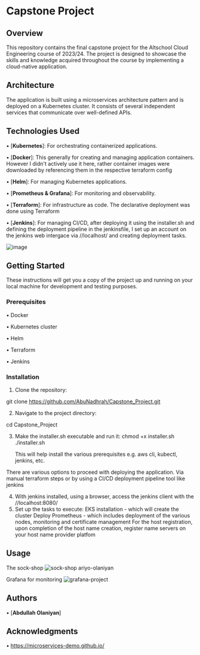 # Capstone Project

## Overview
This repository contains the final capstone project for the Altschool Cloud Engineering course of 2023/24. The project is designed to showcase the skills and knowledge acquired throughout the course by implementing a cloud-native application.

## Architecture
The application is built using a microservices architecture pattern and is deployed on a Kubernetes cluster. It consists of several independent services that communicate over well-defined APIs.

## Technologies Used
•  [**Kubernetes**]: For orchestrating containerized applications.

•  [**Docker**]: This generally for creating and managing application containers. However I didn't actively use it here, rather container images were downloaded by referencing them in the respective terraform config

•  [**Helm**]: For managing Kubernetes applications.

•  [**Prometheus & Grafana**]: For monitoring and observability.

•  [**Terraform**]: For infrastructure as code. The declarative deployment was done using Terraform

•  [**Jenkins**]: For managing CI/CD, after deploying it using the installer.sh and defining the deployment pipeline in the jenkinsfile, I set up an account on the jenkins web intergace via //localhost/ and creating deployment tasks.

![image](https://github.com/AbuNadhrah/Capstone_Project/assets/13397947/849d37f9-6e7d-4ce5-8f80-4fd67ba86f98)

## Getting Started
These instructions will get you a copy of the project up and running on your local machine for development and testing purposes.

### Prerequisites
•  Docker

•  Kubernetes cluster

•  Helm

•  Terraform

•  Jenkins


### Installation
1. Clone the repository:

git clone https://github.com/AbuNadhrah/Capstone_Project.git

2. Navigate to the project directory:

cd Capstone_Project

3. Make the installer.sh executable and run it:
   chmod +x installer.sh
   ./installer.sh

   This will help install the various prerequisites e.g. aws cli, kubectl, jenkins, etc.

There are various options to proceed with deploying the application. Via manual terraform steps or by using a CI/CD deployment pipeline tool like jenkins

4. With jenkins installed, using a browser, access the jenkins client with the //localhost:8080/
5. Set up the tasks to execute:
   EKS installation - which will create the cluster
   Deploy Prometheus - which includes deployment of the various nodes, monitoring and certificate management
   For the host registration, upon completion of the host name creation, register name servers on your host name provider platfom
   


## Usage
The sock-shop
![sock-shop ariyo-olaniyan](https://github.com/AbuNadhrah/Capstone_Project/assets/13397947/bc354ed7-395f-4040-9d03-3950c182b731)

Grafana for monitoring
![grafana-project](https://github.com/AbuNadhrah/Capstone_Project/assets/13397947/a30b77c5-b0c4-4d05-9d42-3cad8cb904f1)



## Authors
•  [**Abdullah Olaniyan**]


## Acknowledgments
• https://microservices-demo.github.io/


